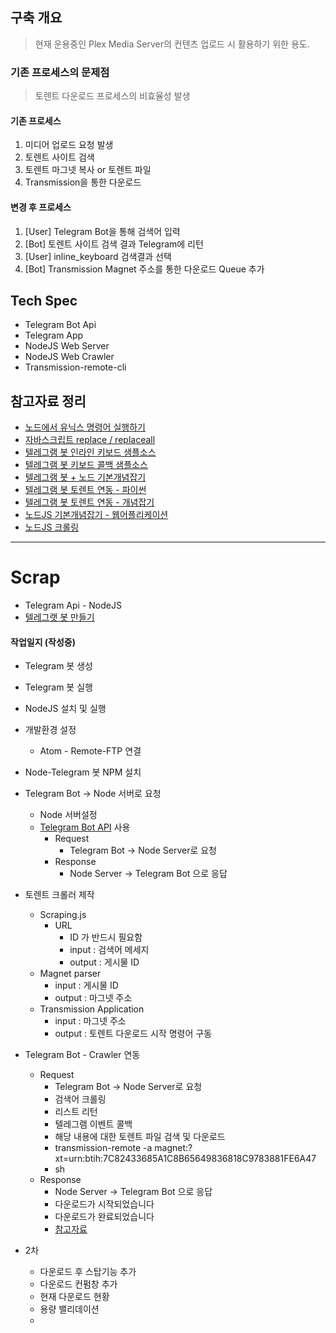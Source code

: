 ## 구축 개요
> 현재 운용중인 Plex Media Server의 컨텐츠 업로드 시 활용하기 위한 용도.

### 기존 프로세스의 문제점
> 토렌트 다운로드 프로세스의 비효율성 발생  

#### 기존 프로세스
  1. 미디어 업로드 요청 발생
  2. 토렌트 사이트 검색
  3. 토렌트 마그넷 복사 or 토렌트 파일
  4. Transmission을 통한 다운로드

#### 변경 후 프로세스
  1. [User] Telegram Bot을 통해 검색어 입력
  2. [Bot]  토렌트 사이트 검색 결과 Telegram에 리턴
  3. [User] inline_keyboard 검색결과 선택
  4. [Bot]  Transmission Magnet 주소를 통한 다운로드 Queue 추가

## Tech Spec
* Telegram Bot Api
* Telegram App
* NodeJS Web Server
* NodeJS Web Crawler
* Transmission-remote-cli

## 참고자료 정리
* [노드에서 유닉스 명령어 실행하기](https://blog.outsider.ne.kr/551)  
* [자바스크립트 replace / replaceall](http://ooz.co.kr/65)  
* [텔레그램 봇 인라인 키보드 샘플소스](http://jsbin.com/noqepukizo/edit?js,console)  
* [텔레그램 봇 키보드 콜백 샘플소스](http://stackoverflow.com/questions/38115263/telegram-bot-api-inlinekeyboard-not-worked)  
* [텔레그램 봇 + 노드 기본개념잡기](https://developer.ibm.com/kr/developer-기술-포럼/2017/03/11/node-js-어플리케이션-텔레그램과-연동하기/)  
* [텔레그램 봇 토렌트 연동 - 파이썬](https://redreamer.wordpress.com/2016/01/03/telebot을-이용한-원격-토렌트-다운로드-시스템/)  
* [텔레그램 봇 토렌트 연동 - 개념잡기](http://clien.net/cs2/bbs/board.php?bo_table=lecture&wr_id=303706)  
* [노드JS 기본개념잡기 - 웹어플리케이션](http://www.nextree.co.kr/p8574/)  
* [노드JS 크롤링](https://dobest.io/nodejs-web-crawling-with-cheerio/)  

---

# Scrap
* Telegram Api - NodeJS
* [텔레그랫 봇 만들기](https://translate.google.co.kr/translate?sl=en&tl=ko&js=y&prev=_t&hl=ko&ie=UTF-8&u=https%3A%2F%2Fcore.telegram.org%2Fbots%2Fapi&edit-text=&act=url)

#### 작업일지 (작성중)
* Telegram 봇 생성
* Telegram 봇 실행
* NodeJS 설치 및 실행
* 개발환경 설정
  * Atom - Remote-FTP 연결
* Node-Telegram 봇 NPM 설치
* Telegram Bot -> Node 서버로 요청
  * Node 서버설정
  * [Telegram Bot API](https://github.com/yagop/node-telegram-bot-api) 사용
    * Request
      * Telegram Bot -> Node Server로 요청
    * Response
      * Node Server -> Telegram Bot 으로 응답
* 토렌트 크롤러 제작
  * Scraping.js
    * URL
      * ID 가 반드시 필요함
      * input : 검색어 메세지
      * output : 게시물 ID
  * Magnet parser
    * input : 게시물 ID
    * output : 마그넷 주소
  * Transmission Application
    * input : 마그넷 주소
    * output : 토렌트 다운로드 시작 명령어 구동
* Telegram Bot - Crawler 연동
  * Request
    * Telegram Bot -> Node Server로 요청
    * 검색어 크롤링
    * 리스트 리턴
    * 텔레그램 이벤트 콜백
    * 해당 내용에 대한 토렌트 파일 검색 및 다운로드
    * transmission-remote -a  magnet:?xt=urn:btih:7C82433685A1C8B65649836818C9783881FE6A47
    * sh
  * Response
    * Node Server -> Telegram Bot 으로 응답
    * 다운로드가 시작되었습니다
    * 다운로드가 완료되었습니다
    * [참고자료](https://redreamer.wordpress.com/2016/01/03/telebot을-이용한-원격-토렌트-다운로드-시스템/)

* 2차
  * 다운로드 후 스탑기능 추가
  * 다운로드 컨펌창 추가
  * 현재 다운로드 현황
  * 용량 밸리데이션
  *
